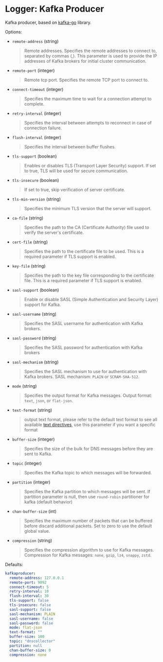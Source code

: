# Logger: Kafka Producer

Kafka producer, based on [kafka-go](https://github.com/segmentio/kafka-go) library.

Options:

* `remote-address` (string)
  > Remote addresses.
  > Specifies the remote addresses to connect to, separated by commas (,). This parameter is used to provide the IP addresses of Kafka brokers for initial cluster communication.

* `remote-port` (integer)
  > Remote tcp port.
  > Specifies the remote TCP port to connect to.

* `connect-timeout` (integer)
  > Specifies the maximum time to wait for a connection attempt to complete.

* `retry-interval` (integer)
  > Specifies the interval between attempts to reconnect in case of connection failure.

* `flush-interval` (integer)
  > Specifies the interval between buffer flushes.

* `tls-support` (boolean)
  > Enables or disables TLS (Transport Layer Security) support.
  > If set to true, TLS will be used for secure communication.

* `tls-insecure` (boolean)
  > If set to true, skip verification of server certificate.

* `tls-min-version` (string)
  > Specifies the minimum TLS version that the server will support.

* `ca-file` (string)
  > Specifies the path to the CA (Certificate Authority) file used to verify the server's certificate.

* `cert-file` (string)
  > Specifies the path to the certificate file to be used. This is a required parameter if TLS support is enabled.

* `key-file` (string)
  > Specifies the path to the key file corresponding to the certificate file. This is a required parameter if TLS support is enabled.

* `sasl-support` (boolean)
  > Enable or disable SASL (Simple Authentication and Security Layer) support for Kafka.

* `sasl-username` (string)
  > Specifies the SASL username for authentication with Kafka brokers.

* `sasl-password` (string)
  > Specifies the SASL password for authentication with Kafka brokers

* `sasl-mechanism` (string)
  > Specifies the SASL mechanism to use for authentication with Kafka brokers.
  > SASL mechanism: `PLAIN` or `SCRAM-SHA-512`.

* `mode` (string)
  > Specifies the output format for Kafka messages. Output format: `text`, `json`, or `flat-json`.

* `text-format` (string)
  > output text format, please refer to the default text format to see all available [text directives](../dnsconversions.md#text-format-inline), use this parameter if you want a specific format

* `buffer-size` (integer)
  > Specifies the size of the bulk for DNS messages before they are sent to Kafka.

* `topic` (integer)
  > Specifies the Kafka topic to which messages will be forwarded.

* `partition` (integer)
  > Specifies the Kafka partition to which messages will be sent.
  > If partition parameter is null, then use `round-robin` partitioner for kafka (default behavior)

* `chan-buffer-size` (int)
  > Specifies the maximum number of packets that can be buffered before discard additional packets.
  > Set to zero to use the default global value.

* `compression` (string)
  > Specifies the compression algorithm to use for Kafka messages.
  > Compression for Kafka messages: `none`, `gzip`, `lz4`, `snappy`, `zstd`.

Defaults:

```yaml
kafkaproducer:
  remote-address: 127.0.0.1
  remote-port: 9092
  connect-timeout: 5
  retry-interval: 10
  flush-interval: 30
  tls-support: false
  tls-insecure: false
  sasl-support: false
  sasl-mechanism: PLAIN
  sasl-username: false
  sasl-password: false
  mode: flat-json
  text-format: ""
  buffer-size: 100
  topic: "dnscollector"
  partition: null
  chan-buffer-size: 0
  compression: none
```
